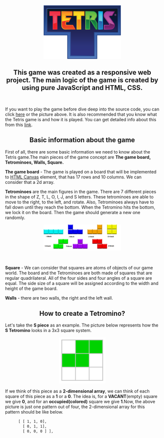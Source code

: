 <p align="center">
  <a href="https://raufhacizade.github.io/Tetris-Game/">
     <img src="Tetris_logo.png" width="50%" title="Play The Game">
  </a>
</p>

<h2 align="center"> This game was created as a responsive web project. The main logic of the game is created by using pure JavaScript and HTML, CSS.</h2>
<br/>

If you want to play the game before dive deep into the source code, you can click [here](https://raufhacizade.github.io/Tetris-Game/) or the picture above. It is also recommended that you know what the Tetris game is and how it is played. You can get detailed info about this from this [link](https://en.wikipedia.org/wiki/Tetris).
<br/>

<h2 align="center">Basic information about the game</h2>

First of all, there are some basic information we need to know about the Tetris game.The main pieces of the game concept are **The game board, Tetrominoes, Walls, Square.**
<br/>

**The game board** - The game is played on a board that will be implemented to [HTML Canvas](https://www.w3schools.com/html/html5_canvas.asp) element, that has 17 rows and 10 columns. We can consider that a 2d array.
<br/>

**Tetrominoes** are the main figures in the game. There are 7 different pieces in the shape of  Z, T, L, O, I, J, and S letters. These tetrominoes are able to move to the right, to the left, and rotate. Also, Tetrominoes always have to fall down until they reach the bottom. When the Tetromino hits the bottom, we lock it on the board. Then the game should generate a new one randomly.

<p align="center">
   <img src="blocksOfTetris.png" width="50%" width=50%" title="Tetrominoes">
</p>
<br/>

**Square** - We can consider that squares are atoms of objects of our game world. The board and the Tetrominoes are both made of squares that are regular quadrilateral. All of the four sides and four angles of a square are equal. The side size of a square will be assigned according to the width and height of the game board.
<br/>

**Walls** - there are two walls, the right and the left wall.
<br/>


<h2 align="center">How to create a Tetromino?</h2>

Let's take  the **S piece** as an example. The picture below represents how the **S Tetromino** looks in a 3x3 square system.
<p align="center">
   <img src="s_tetromino.png" width="30%" title="S Tetromino">
</p>

If we think of this piece as a **2-dimensional array**, we can think of each square of this piece as a **1** or a **0**. The idea is, for a **VACANT**(empty) square we give **0**, and for an **occupied(colored)** square we give **1**.Now, the above picture is just one pattern out of four, the 2-dimensional array for this pattern should be like below.

          [ [ 1, 1, 0],
            [ 0, 1, 1],
            [ 0, 0, 0 ] ],






                                                                           
                                                                           
